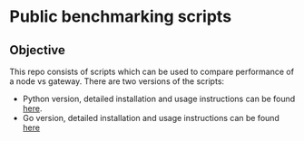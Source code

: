 # Public benchmarking scripts

## Objective
This repo consists of scripts which can be used to compare performance of a node vs gateway.
There are two versions of the scripts:
- Python version, detailed installation and usage instructions can be found [here](python/README.md).
- Go version, detailed installation and usage instructions can be found [here](go/README.md)
